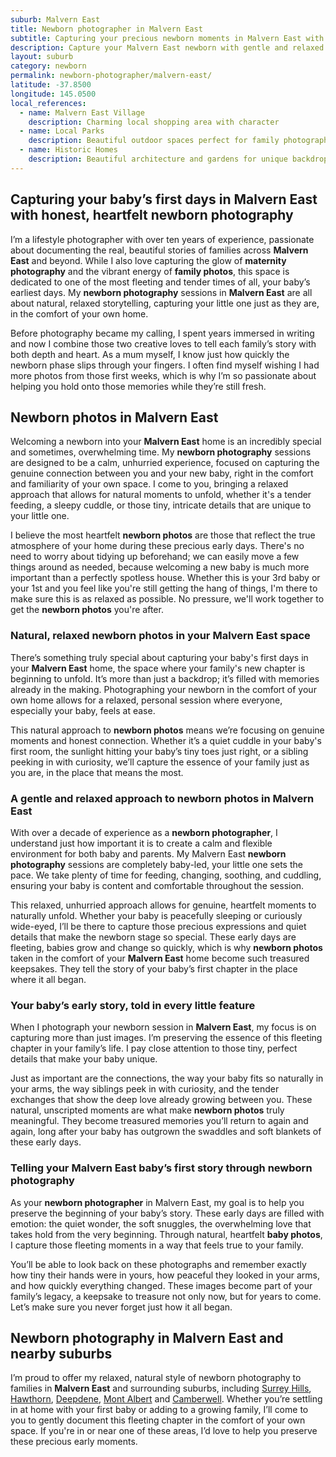 ```yaml
---
suburb: Malvern East
title: Newborn photographer in Malvern East
subtitle: Capturing your precious newborn moments in Malvern East with gentle photography
description: Capture your Malvern East newborn with gentle and relaxed photography. Newborn sessions are available in your home for maximum comfort and convenience.
layout: suburb
category: newborn
permalink: newborn-photographer/malvern-east/
latitude: -37.8500
longitude: 145.0500
local_references:
  - name: Malvern East Village
    description: Charming local shopping area with character
  - name: Local Parks
    description: Beautiful outdoor spaces perfect for family photography
  - name: Historic Homes
    description: Beautiful architecture and gardens for unique backdrops
---
```


## Capturing your baby’s first days in Malvern East with honest, heartfelt newborn photography

I’m a lifestyle photographer with over ten years of experience, passionate about documenting the real, beautiful stories of families across **Malvern East** and beyond. While I also love capturing the glow of **maternity photography** and the vibrant energy of **family photos**, this space is dedicated to one of the most fleeting and tender times of all, your baby’s earliest days. My **newborn photography** sessions in **Malvern East** are all about natural, relaxed storytelling, capturing your little one just as they are, in the comfort of your own home.

Before photography became my calling, I spent years immersed in writing and now I combine those two creative loves to tell each family’s story with both depth and heart. As a mum myself, I know just how quickly the newborn phase slips through your fingers. I often find myself wishing I had more photos from those first weeks, which is why I’m so passionate about helping you hold onto those memories while they’re still fresh.

## Newborn photos in Malvern East

Welcoming a newborn into your **Malvern East** home is an incredibly special and sometimes, overwhelming time. My **newborn photography** sessions are designed to be a calm, unhurried experience, focused on capturing the genuine connection between you and your new baby, right in the comfort and familiarity of your own space. I come to you, bringing a relaxed approach that allows for natural moments to unfold, whether it's a tender feeding, a sleepy cuddle, or those tiny, intricate details that are unique to your little one.

I believe the most heartfelt **newborn photos** are those that reflect the true atmosphere of your home during these precious early days. There's no need to worry about tidying up beforehand; we can easily move a few things around as needed, because welcoming a new baby is much more important than a perfectly spotless house. Whether this is your 3rd baby or your 1st and you feel like you're still getting the hang of things, I'm there to make sure this is as relaxed as possible. No pressure, we'll work together to get the **newborn photos** you're after.

### Natural, relaxed newborn photos in your Malvern East space

There’s something truly special about capturing your baby's first days in your **Malvern East** home, the space where your family's new chapter is beginning to unfold. It’s more than just a backdrop; it’s filled with memories already in the making. Photographing your newborn in the comfort of your own home allows for a relaxed, personal session where everyone, especially your baby, feels at ease.

This natural approach to **newborn photos** means we’re focusing on genuine moments and honest connection. Whether it’s a quiet cuddle in your baby's first room, the sunlight hitting your baby’s tiny toes just right, or a sibling peeking in with curiosity, we’ll capture the essence of your family just as you are, in the place that means the most.

### A gentle and relaxed approach to newborn photos in Malvern East

With over a decade of experience as a **newborn photographer**, I understand just how important it is to create a calm and flexible environment for both baby and parents. My Malvern East **newborn photography** sessions are completely baby-led, your little one sets the pace. We take plenty of time for feeding, changing, soothing, and cuddling, ensuring your baby is content and comfortable throughout the session.

This relaxed, unhurried approach allows for genuine, heartfelt moments to naturally unfold. Whether your baby is peacefully sleeping or curiously wide-eyed, I’ll be there to capture those precious expressions and quiet details that make the newborn stage so special. These early days are fleeting, babies grow and change so quickly, which is why **newborn photos** taken in the comfort of your **Malvern East** home become such treasured keepsakes. They tell the story of your baby’s first chapter in the place where it all began.

### Your baby’s early story, told in every little feature

When I photograph your newborn session in **Malvern East**, my focus is on capturing more than just images. I’m preserving the essence of this fleeting chapter in your family’s life. I pay close attention to those tiny, perfect details that make your baby unique.

Just as important are the connections, the way your baby fits so naturally in your arms, the way siblings peek in with curiosity, and the tender exchanges that show the deep love already growing between you. These natural, unscripted moments are what make **newborn photos** truly meaningful. They become treasured memories you’ll return to again and again, long after your baby has outgrown the swaddles and soft blankets of these early days.

### Telling your Malvern East baby’s first story through newborn photography

As your **newborn photographer** in Malvern East, my goal is to help you preserve the beginning of your baby’s story. These early days are filled with emotion: the quiet wonder, the soft snuggles, the overwhelming love that takes hold from the very beginning. Through natural, heartfelt **baby photos**, I capture those fleeting moments in a way that feels true to your family.

You’ll be able to look back on these photographs and remember exactly how tiny their hands were in yours, how peaceful they looked in your arms, and how quickly everything changed. These images become part of your family’s legacy, a keepsake to treasure not only now, but for years to come. Let’s make sure you never forget just how it all began.

## Newborn photography in Malvern East and nearby suburbs

I’m proud to offer my relaxed, natural style of newborn photography to families in **Malvern East** and surrounding suburbs, including [Surrey Hills](newborn-photographer/surrey-hills/), [Hawthorn](newborn-photographer/hawthorn/), [Deepdene](newborn-photographer/deepdene/), [Mont Albert](newborn-photographer/mont-albert/) and [Camberwell](newborn-photographer/camberwell/). Whether you’re settling in at home with your first baby or adding to a growing family, I’ll come to you to gently document this fleeting chapter in the comfort of your own space. If you're in or near one of these areas, I’d love to help you preserve these precious early moments.
